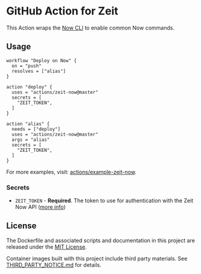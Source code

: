 # GitHub Action for Zeit

This Action wraps the [Now CLI](https://github.com/zeit/now-cli) to enable common Now commands.

## Usage

```workflow
workflow "Deploy on Now" {
  on = "push"
  resolves = ["alias"]
}

action "deploy" {
  uses = "actions/zeit-now@master"
  secrets = [
    "ZEIT_TOKEN",
  ]
}

action "alias" {
  needs = ["deploy"]
  uses = "actions/zeit-now@master"
  args = "alias"
  secrets = [
    "ZEIT_TOKEN",
  ]
}
```

For more examples, visit: [actions/example-zeit-now](https://github.com/actions/example-zeit-now).

### Secrets

* `ZEIT_TOKEN` - **Required**. The token to use for authentication with the Zeit Now API ([more info](https://zeit.co/blog/introducing-api-tokens-management))

## License

The Dockerfile and associated scripts and documentation in this project are released under the [MIT License](LICENSE).

Container images built with this project include third party materials. See [THIRD_PARTY_NOTICE.md](THIRD_PARTY_NOTICE.md) for details.
